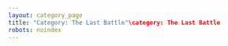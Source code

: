 ```yaml
---
layout: category_page
title: "Category: The Last Battle"\category: The Last Battle
robots: noindex
---
```

